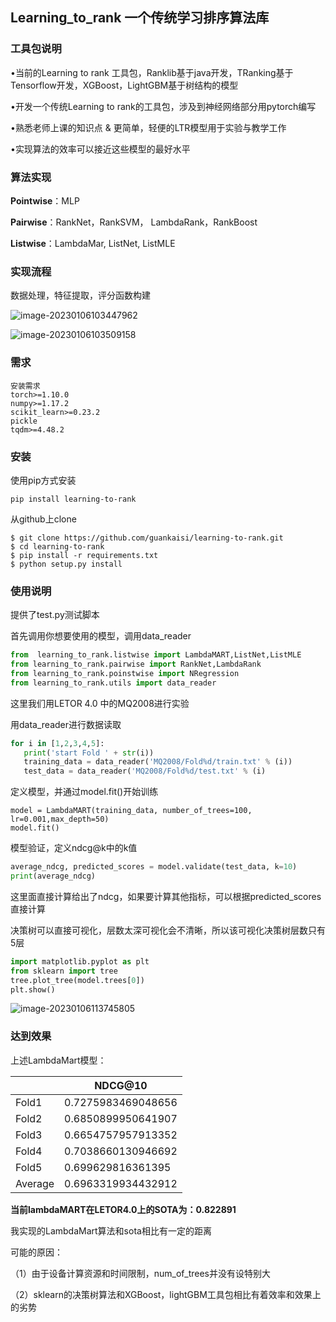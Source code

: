 ## Learning_to_rank 一个传统学习排序算法库

### 工具包说明

•当前的Learning to rank 工具包，Ranklib基于java开发，TRanking基于Tensorflow开发，XGBoost，LightGBM基于树结构的模型 

•开发一个传统Learning to rank的工具包，涉及到神经网络部分用pytorch编写

•熟悉老师上课的知识点 & 更简单，轻便的LTR模型用于实验与教学工作

•实现算法的效率可以接近这些模型的最好水平



### 算法实现

**Pointwise**：MLP

**Pairwise**：RankNet，RankSVM， LambdaRank，RankBoost

**Listwise**：LambdaMar, ListNet, ListMLE

### 实现流程

数据处理，特征提取，评分函数构建



![image-20230106103447962](C:\Users\kai'si\AppData\Roaming\Typora\typora-user-images\image-20230106103447962.png)



![image-20230106103509158](C:\Users\kai'si\AppData\Roaming\Typora\typora-user-images\image-20230106103509158.png)



### 需求

```
安装需求
torch>=1.10.0
numpy>=1.17.2
scikit_learn>=0.23.2
pickle
tqdm>=4.48.2
```

### 安装

使用pip方式安装

```
pip install learning-to-rank
```

从github上clone

```
$ git clone https://github.com/guankaisi/learning-to-rank.git
$ cd learning-to-rank
$ pip install -r requirements.txt
$ python setup.py install
```

### 使用说明

提供了test.py测试脚本

首先调用你想要使用的模型，调用data_reader

```python
from  learning_to_rank.listwise import LambdaMART,ListNet,ListMLE
from learning_to_rank.pairwise import RankNet,LambdaRank
from learning_to_rank.poinstwise import NRegression
from learning_to_rank.utils import data_reader
```

这里我们用LETOR 4.0 中的MQ2008进行实验

用data_reader进行数据读取

```python
for i in [1,2,3,4,5]:
   print('start Fold ' + str(i))
   training_data = data_reader('MQ2008/Fold%d/train.txt' % (i))
   test_data = data_reader('MQ2008/Fold%d/test.txt' % (i)
```

定义模型，并通过model.fit()开始训练

```
model = LambdaMART(training_data, number_of_trees=100, lr=0.001,max_depth=50)
model.fit()
```

模型验证，定义ndcg@k中的k值

```python
average_ndcg, predicted_scores = model.validate(test_data, k=10)
print(average_ndcg)
```

这里面直接计算给出了ndcg，如果要计算其他指标，可以根据predicted_scores直接计算

决策树可以直接可视化，层数太深可视化会不清晰，所以该可视化决策树层数只有5层

```python
import matplotlib.pyplot as plt
from sklearn import tree
tree.plot_tree(model.trees[0])
plt.show()
```

![image-20230106113745805](C:\Users\kai'si\AppData\Roaming\Typora\typora-user-images\image-20230106113745805.png)

### 达到效果

上述LambdaMart模型：

|         | **NDCG@10**        |
| ------- | ------------------ |
| Fold1   | 0.7275983469048656 |
| Fold2   | 0.6850899950641907 |
| Fold3   | 0.6654757957913352 |
| Fold4   | 0.7038660130946692 |
| Fold5   | 0.699629816361395  |
| Average | 0.6963319934432912 |

**当前lambdaMART在LETOR4.0上的SOTA为：0.822891**

我实现的LambdaMart算法和sota相比有一定的距离

可能的原因：

（1）由于设备计算资源和时间限制，num_of_trees并没有设特别大

（2）sklearn的决策树算法和XGBoost，lightGBM工具包相比有着效率和效果上的劣势
